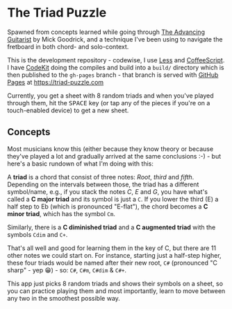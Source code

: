 # The Triad Puzzle

Spawned from concepts learned while going through [The Advancing Guitarist][TAG] by Mick Goodrick, and a technique I've been using to navigate the fretboard in both chord- and solo-context.

This is the development repository - codewise, I use [Less][LESS] and [CoffeeScript][COFFEE]. I have [CodeKit][CK] doing the compiles and build into a `build/` directory which is then published to the `gh-pages` branch - that branch is served with [GitHub Pages][GH] at https://triad-puzzle.com

Currently, you get a sheet with 8 random triads and when you've played through them, hit the <kbd>SPACE</kbd> key (or tap any of the pieces if you're on a touch-enabled device) to get a new sheet.

## Concepts

Most musicians know this (either because they know theory or because they've played a lot and gradually arrived at the same conclusions :-) - but here's a basic rundown of what I'm doing with this:

A **triad** is a chord that consist of three notes: _Root_, _third_ and _fifth_. Depending on the intervals between those, the triad has a different symbol/name, e.g., if you stack the notes _C_, _E_ and _G_, you have what's called a **C major triad** and its symbol is just a `C`. If you lower the third (E) a half step to Eb (which is pronounced "E-flat"), the chord becomes a **C minor triad**, which has the symbol `Cm`.

Similarly, there is a **C diminished triad** and a **C augmented triad** with the symbols `Cdim` and `C+`.

That's all well and good for learning them in the key of C, but there are 11 other notes we could start on. For instance, starting just a half-step higher, these four triads would be named after their new root, `C#` (pronounced "C sharp" - yep 😁) - so: `C#`, `C#m`, `C#dim` & `C#+`.

This app just picks 8 random triads and shows their symbols on a sheet, so you can practice playing them and most importantly, learn to move between any two in the smoothest possible way.

[TAG]: https://www.amazon.com/Advancing-Guitarist-Mick-Goodrick/dp/0881885894
[LESS]: http://lesscss.org
[COFFEE]: http://coffeescript.org
[CK]: https://codekitapp.com
[GH]: https://pages.github.com
